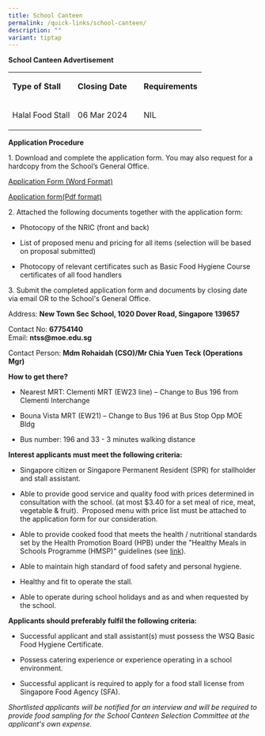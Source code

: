```yaml
---
title: School Canteen
permalink: /quick-links/school-canteen/
description: ""
variant: tiptap
---
```

<p><strong>School Canteen Advertisement</strong>
</p>
<table>
<tbody>
<tr>
<td rowspan="1" colspan="1">
<p><strong>Type of Stall&nbsp;</strong>
</p>
</td>
<td rowspan="1" colspan="1">
<p><strong>Closing Date</strong>
</p>
</td>
<td rowspan="1" colspan="1">
<p><strong>Requirements</strong>
</p>
</td>
</tr>
<tr>
<td rowspan="1" colspan="1">
<p>Halal Food Stall</p>
</td>
<td rowspan="1" colspan="1">
<p>06 Mar 2024&nbsp;&nbsp;&nbsp;&nbsp;</p>
</td>
<td rowspan="1" colspan="1">
<p>NIL</p>
</td>
</tr>
</tbody>
</table>
<p><strong>Application Procedure</strong>
</p>
<p>1. Download and complete the application form. You may also request for
a hardcopy from the School’s General Office.</p>
<p><a href="https://go.gov.sg/canteen-application-form" rel="noopener noreferrer nofollow" target="_blank">Application Form (Word Format)</a>
</p>
<p><a href="/files/application%20form.pdf" rel="noopener noreferrer nofollow" target="_blank">Application form(Pdf format)</a>
</p>
<p>2. Attached the following documents together with the application form:</p>
<ul data-tight="true" class="tight">
<li>
<p>Photocopy of the NRIC (front and back)</p>
</li>
<li>
<p>List of proposed menu and pricing for all items (selection will be based
on proposal submitted)</p>
</li>
<li>
<p>Photocopy of relevant certificates such as Basic Food Hygiene Course certificates
of all food handlers</p>
</li>
</ul>
<p>3. Submit the completed application form and documents by closing date
via email OR to the School's General Office.</p>
<p>Address: <strong>New Town Sec School, 1020 Dover Road, Singapore 139657</strong>
</p>
<p>Contact No: <strong>67754140</strong> 
<br>Email: <strong>ntss@moe.edu.sg</strong>
</p>
<p>Contact Person: <strong>Mdm Rohaidah (CSO)/Mr Chia Yuen Teck (Operations Mgr)</strong>
</p>
<p><strong>How to get there?</strong>
</p>
<ul>
<li>
<p>Nearest MRT: Clementi MRT (EW23 line) – Change to Bus 196 from Clementi
Interchange</p>
</li>
<li>
<p>Bouna Vista MRT (EW21) – Change to Bus 196 at Bus Stop Opp MOE Bldg</p>
</li>
<li>
<p>Bus number: 196 and 33 - 3 minutes walking distance</p>
</li>
</ul>
<p><strong>Interest applicants must meet the following criteria:</strong>
</p>
<ul data-tight="true" class="tight">
<li>
<p>Singapore citizen or Singapore Permanent Resident (SPR) for stallholder
and stall assistant.</p>
</li>
<li>
<p>Able to provide good service and quality food with prices determined in
consultation with the school. (at most $3.40 for a set meal of rice, meat,
vegetable &amp; fruit).&nbsp; Proposed menu with price list must be attached
to the application form for our consideration.</p>
</li>
<li>
<p>Able to provide cooked food that meets the health / nutritional standards
set by the Health Promotion Board (HPB) under the "Healthy Meals in Schools
Programme (HMSP)" guidelines (see <a href="https://www.hpb.gov.sg/schools/school-programmes/healthy-meals-in-schools-programme" rel="noopener noreferrer nofollow" target="_blank">link</a>).</p>
</li>
<li>
<p>Able to maintain high standard of food safety and personal hygiene.</p>
</li>
<li>
<p>Healthy and fit to operate the stall.</p>
</li>
<li>
<p>Able to operate during school holidays and as and when requested by the
school.</p>
</li>
</ul>
<p><strong>Applicants should preferably fulfil the following criteria:</strong>
</p>
<ul data-tight="true" class="tight">
<li>
<p>Successful applicant and stall assistant(s) must possess the WSQ Basic
Food Hygiene Certificate.</p>
</li>
<li>
<p>Possess catering experience or experience operating in a school environment.</p>
</li>
<li>
<p>Successful applicant is required to apply for a food stall license from
Singapore Food Agency (SFA).</p>
</li>
</ul>
<p><em>Shortlisted applicants will be notified for an interview and will be required to provide food sampling for the School Canteen Selection Committee at the applicant's own expense.</em>
</p>
<p></p>